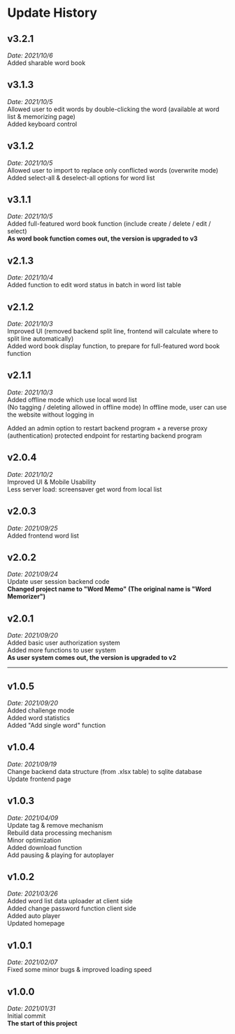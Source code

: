 # Update History

## v3.2.1

*Date: 2021/10/6*  
Added sharable word book

## v3.1.3

*Date: 2021/10/5*  
Allowed user to edit words by double-clicking the word (available at word list & memorizing page)  
Added keyboard control

## v3.1.2

*Date: 2021/10/5*  
Allowed user to import to replace only conflicted words (overwrite mode)
Added select-all & deselect-all options for word list

## v3.1.1

*Date: 2021/10/5*  
Added full-featured word book function (include create / delete / edit / select)  
**As word book function comes out, the version is upgraded to v3**

## v2.1.3

*Date: 2021/10/4*  
Added function to edit word status in batch in word list table

## v2.1.2

*Date: 2021/10/3*  
Improved UI (removed backend split line, frontend will calculate where to split line automatically)  
Added word book display function, to prepare for full-featured word book function

## v2.1.1

*Date: 2021/10/3*  
Added offline mode which use local word list  
(No tagging / deleting allowed in offline mode)
In offline mode, user can use the website without logging in  

Added an admin option to restart backend program + a reverse proxy (authentication) protected endpoint for restarting backend program  

## v2.0.4

*Date: 2021/10/2*  
Improved UI & Mobile Usability  
Less server load: screensaver get word from local list

## v2.0.3

*Date: 2021/09/25*  
Added frontend word list

## v2.0.2

*Date: 2021/09/24*  
Update user session backend code  
**Changed project name to "Word Memo" (The original name is "Word Memorizer")**

## v2.0.1

*Date: 2021/09/20*  
Added basic user authorization system  
Added more functions to user system  
**As user system comes out, the version is upgraded to v2**

-----

## v1.0.5

*Date: 2021/09/20*  
Added challenge mode  
Added word statistics  
Added "Add single word" function

## v1.0.4

*Date: 2021/09/19*  
Change backend data structure (from .xlsx table) to sqlite database  
Update frontend page

## v1.0.3

*Date: 2021/04/09*  
Update tag & remove mechanism  
Rebuild data processing mechanism  
Minor optimization  
Added download function  
Add pausing & playing for autoplayer

## v1.0.2

*Date: 2021/03/26*  
Added word list data uploader at client side  
Added change password function client side  
Added auto player  
Updated homepage

## v1.0.1

*Date: 2021/02/07*  
Fixed some minor bugs & improved loading speed

## v1.0.0

*Date: 2021/01/31*  
Initial commit  
**The start of this project**
